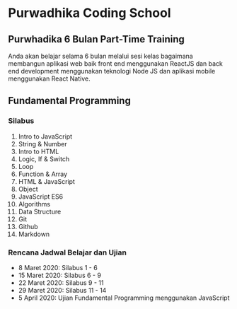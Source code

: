 # Purwadhika Coding School

## Purwhadika 6 Bulan Part-Time Training

Anda akan belajar selama 6 bulan melalui sesi kelas bagaimana membangun aplikasi web baik front end menggunakan ReactJS dan back end development menggunakan teknologi Node JS dan aplikasi mobile menggunakan React Native.

## Fundamental Programming

### Silabus

1. Intro to JavaScript
2. String & Number
3. Intro to HTML
4. Logic, If & Switch
5. Loop
6. Function & Array
7. HTML & JavaScript
8. Object
9. JavaScript ES6
10. Algorithms
11. Data Structure
12. Git
13. Github
14. Markdown

### Rencana Jadwal Belajar dan Ujian

- 8 Maret 2020:     Silabus 1 - 6
- 15 Maret 2020:    Silabus 6 - 9
- 22 Maret 2020:    Silabus 9 - 11
- 29 Maret 2020:    Silabus 11 - 14
- 5 April 2020:     Ujian Fundamental Programming menggunakan JavaScript
